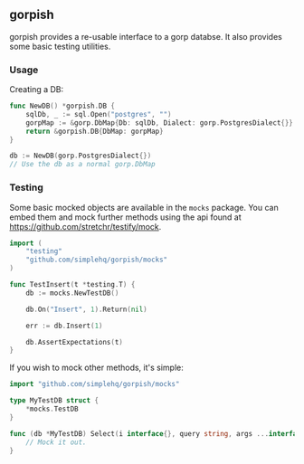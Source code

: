 ## gorpish

gorpish provides a re-usable interface to a gorp databse. It also provides some basic testing utilities.

### Usage

Creating a DB:

```Go
func NewDB() *gorpish.DB {
    sqlDb, _ := sql.Open("postgres", "")
    gorpMap := &gorp.DbMap{Db: sqlDb, Dialect: gorp.PostgresDialect{}}
    return &gorpish.DB{DbMap: gorpMap}
}

db := NewDB(gorp.PostgresDialect{})
// Use the db as a normal gorp.DbMap
```

### Testing

Some basic mocked objects are available in the `mocks` package. You can embed them and mock further methods using the api found at https://github.com/stretchr/testify/mock.

```Go
import (
    "testing"
    "github.com/simplehq/gorpish/mocks"
)

func TestInsert(t *testing.T) {
    db := mocks.NewTestDB()

    db.On("Insert", 1).Return(nil)

    err := db.Insert(1)

    db.AssertExpectations(t)
}
```

If you wish to mock other methods, it's simple:

```Go
import "github.com/simplehq/gorpish/mocks"

type MyTestDB struct {
    *mocks.TestDB
}

func (db *MyTestDB) Select(i interface{}, query string, args ...interface{}) ([]interface{}, error) {
    // Mock it out.
}
```
